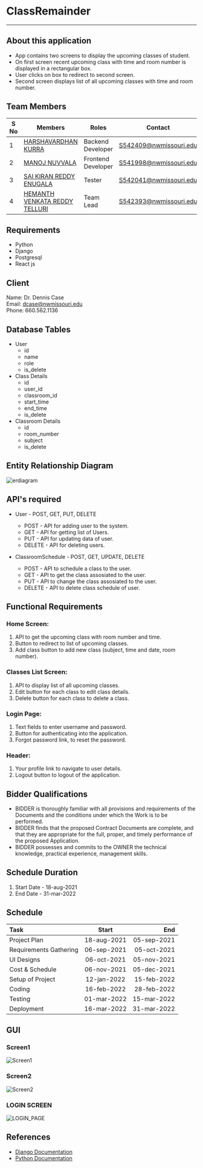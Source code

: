 # ClassRemainder
---
## **About this application**
- App contains two screens to display the upcoming classes of student.
- On first screen recent upcoming class with time and room number is displayed in a rectangular box.
- User clicks on box to redirect to second screen.
- Second screen displays list of all upcoming classes with time and room number.

## **Team Members**
| S No | Members                                                            | Roles              | Contact                |
|------|--------------------------------------------------------------------|--------------------|------------------------|
| 1    | [HARSHAVARDHAN KURRA](https://github.com/harshakurra123)           | Backend Developer  | S542409@nwmissouri.edu |
| 2    | [MANOJ NUVVALA](https://github.com/manojnuvvala)                   | Frontend Developer | S541998@nwmissouri.edu |
| 3    | [SAI KIRAN REDDY ENUGALA](https://github.com/saikiranreddyenugala) | Tester             | S542041@nwmissouri.edu |
| 4    | [HEMANTH VENKATA REDDY TELLURI](https://github.com/hemanth8056)    | Team Lead          | S542393@nwmissouri.edu |


## Requirements
- Python
- Django
- Postgresql
- React js

## Client
Name: Dr. Dennis Case <br>
Email: dcase@nwmissouri.edu <br>
Phone: 660.562.1136 <br>

## Database Tables
- User
  - id
  - name
  - role
  - is_delete
- Class Details
  - id
  - user_id
  - classroom_id
  - start_time
  - end_time
  - is_delete
- Classroom Details
  - id
  - room_number
  - subject
  - is_delete

## Entity Relationship Diagram
![erdiagram](images/erdiagram.png)

## API's required
- User - POST, GET, PUT, DELETE
  - POST - API for adding user to the system.
  - GET - API for getting list of Users.
  - PUT - API for updating data of user.
  - DELETE - API for deleting users.

- ClassroomSchedule - POST, GET, UPDATE, DELETE
  - POST - API to schedule a class to the user.
  - GET - API to get the class assosiated to the user.
  - PUT - API to change the class assosiated to the user.
  - DELETE - API to delete class schedule of user.

## Functional Requirements

### Home Screen:
1.	API to get the upcoming class with room number and time.
2.	Button to redirect to list of upcoming classes.
3.	Add class button to add new class (subject, time and date, room number).
### Classes List Screen:
1.	API to display list of all upcoming classes.
2.	Edit button for each class to edit class details.
3.	Delete button for each class to delete a class.
### Login Page:
1.	Text fields to enter username and password.
2.	Button for authenticating into the application.
3.	Forgot password link, to reset the password.
### Header:
1.	Your profile link to navigate to user details.
2.	Logout button to logout of the application.

## Bidder Qualifications
- BIDDER is thoroughly familiar with all provisions and requirements of the Documents and the conditions under which the Work is to be performed.
- BIDDER finds that the proposed Contract Documents are complete, and that they are appropriate for the full, proper, and timely performance of the proposed Application.
- BIDDER possesses and commits to the OWNER the technical knowledge, practical experience, management skills.


## Schedule Duration
1. Start Date - 18-aug-2021
2. End Date - 31-mar-2022

## Schedule
| Task | Start | End |
| :--- | :----: | ---: |
| Project Plan | 18-aug-2021 | 05-sep-2021 |
| Requirements Gathering | 06-sep-2021 | 05-oct-2021 |
| UI Designs | 06-oct-2021 | 05-nov-2021 |
| Cost & Schedule | 06-nov-2021 | 05-dec-2021 |
| Setup of Project | 12-jan-2022 | 15-feb-2022 |
| Coding | 16-feb-2022 | 28-feb-2022 |
| Testing | 01-mar-2022 | 15-mar-2022 |
| Deployment | 16-mar-2022 | 31-mar-2022 |


## GUI
  ### Screen1
  ![Screen1](images/Screen1.jpg)
  ### Screen2
  ![Screen2](images/Screen2.jpg)
  ### LOGIN SCREEN  
  ![LOGIN_PAGE](images/loginwithlogo.jpg)
  
 
## References
- [Django Documentation](https://docs.djangoproject.com/en/3.2/)
- [Python Documentation](https://docs.python.org/3/tutorial/)
